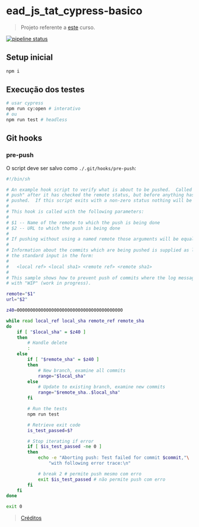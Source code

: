 # ead_js_tat_cypress-basico

> Projeto referente a [este](https://www.udemy.com/course/testes-automatizados-com-cypress-basico) curso.

<!-- CI/C > Jobs > Status -->
[![pipeline status](https://gitlab.com/nenitf/ead_js_tat_cypress-basico/badges/main/pipeline.svg)](https://gitlab.com/nenitf/ead_js_tat_cypress-basico/commits/main)

## Setup inicial

```sh
npm i
```

## Execução dos testes

```sh
# usar cypress
npm run cy:open # interativo
# ou
npm run test # headless
```

## Git hooks

### pre-push

O script deve ser salvo como `./.git/hooks/pre-push`:

```sh
#!/bin/sh

# An example hook script to verify what is about to be pushed.  Called by "git
# push" after it has checked the remote status, but before anything has been
# pushed.  If this script exits with a non-zero status nothing will be pushed.
#
# This hook is called with the following parameters:
#
# $1 -- Name of the remote to which the push is being done
# $2 -- URL to which the push is being done
#
# If pushing without using a named remote those arguments will be equal.
#
# Information about the commits which are being pushed is supplied as lines to
# the standard input in the form:
#
#   <local ref> <local sha1> <remote ref> <remote sha1>
#
# This sample shows how to prevent push of commits where the log message starts
# with "WIP" (work in progress).

remote="$1"
url="$2"

z40=0000000000000000000000000000000000000000

while read local_ref local_sha remote_ref remote_sha
do
	if [ "$local_sha" = $z40 ]
	then
		# Handle delete
		:
	else
		if [ "$remote_sha" = $z40 ]
		then
			# New branch, examine all commits
			range="$local_sha"
		else
			# Update to existing branch, examine new commits
			range="$remote_sha..$local_sha"
		fi

        # Run the tests
        npm run test

        # Retrieve exit code
        is_test_passed=$?

        # Stop iterating if error
        if [ $is_test_passed -ne 0 ]
        then
            echo -e "Aborting push: Test failed for commit $commit,"\
                "with following error trace:\n"

            # break 2 # permite push mesmo com erro
            exit $is_test_passed # não permite push com erro
        fi
    fi
done

exit 0
```

> [Créditos](https://stackoverflow.com/a/61621713/9881278)
